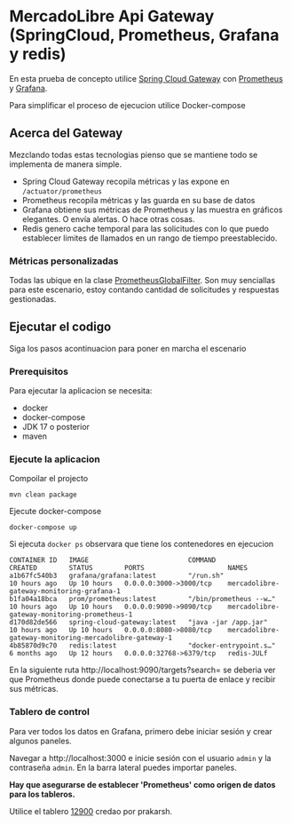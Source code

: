 # MercadoLibre Api Gateway (SpringCloud, Prometheus, Grafana y redis)
En esta prueba de concepto utilice [Spring Cloud Gateway](https://cloud.spring.io/spring-cloud-gateway/reference/html/) con [Prometheus](https://prometheus.io/) y [Grafana](https://grafana.com/).  

Para simplificar el proceso de ejecucion utilice Docker-compose

## Acerca del Gateway
Mezclando todas estas tecnologias pienso que se mantiene todo se implementa de manera simple.
- Spring Cloud Gateway recopila métricas y las expone en `/actuator/prometheus`
- Prometheus recopila métricas y las guarda en su base de datos
- Grafana obtiene sus métricas de Prometheus y las muestra en gráficos elegantes. O envía alertas. O hace otras cosas.
- Redis genero cache temporal para las solicitudes con lo que puedo establecer limites de llamados en un rango de tiempo preestablecido.


### Métricas personalizadas
Todas las ubique en la clase [PrometheusGlobalFilter](/filter/PrometheusGlobalFilter.java).
Son muy senciallas para este escenario, estoy contando cantidad de solicitudes y respuestas gestionadas.

## Ejecutar el codigo
Siga los pasos acontinuacion para poner en marcha el escenario

### Prerequisitos
Para ejecutar la aplicacion se necesita:
- docker
- docker-compose
- JDK 17 o posterior
- maven

### Ejecute la aplicacion
Compoilar el projecto  
```shell
mvn clean package
```

Ejecute docker-compose 
```shell
docker-compose up
```

Si ejecuta `docker ps` observara que tiene los contenedores en ejecucion
```shell
CONTAINER ID   IMAGE                         COMMAND                  CREATED        STATUS        PORTS                     NAMES
a1b67fc540b3   grafana/grafana:latest        "/run.sh"                10 hours ago   Up 10 hours   0.0.0.0:3000->3000/tcp    mercadolibre-gateway-monitoring-grafana-1
b1fa04a18bca   prom/prometheus:latest        "/bin/prometheus --w…"   10 hours ago   Up 10 hours   0.0.0.0:9090->9090/tcp    mercadolibre-gateway-monitoring-prometheus-1
d170d82de566   spring-cloud-gateway:latest   "java -jar /app.jar"     10 hours ago   Up 10 hours   0.0.0.0:8080->8080/tcp    mercadolibre-gateway-monitoring-mercadolibre-gateway-1
4b85870d9c70   redis:latest                  "docker-entrypoint.s…"   6 months ago   Up 12 hours   0.0.0.0:32768->6379/tcp   redis-JULf

```
En la siguiente ruta http://localhost:9090/targets?search= se deberia ver que Prometheus donde puede conectarse a tu puerta de enlace y recibir sus métricas.

### Tablero de control
Para ver todos los datos en Grafana, primero debe iniciar sesión y crear algunos paneles.

Navegar a http://localhost:3000 e inicie sesión con el usuario `admin` y la contraseña `admin`. En la barra lateral puedes importar paneles.

**Hay que asegurarse de establecer 'Prometheus' como origen de datos para los tableros.**

Utilice el tablero [12900](https://grafana.com/grafana/dashboards/12900-springboot-apm-dashboard/) credao por prakarsh.
